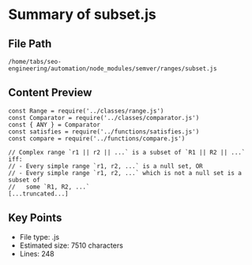 # Summary of subset.js
  
## File Path
`/home/tabs/seo-engineering/automation/node_modules/semver/ranges/subset.js`

## Content Preview
```
const Range = require('../classes/range.js')
const Comparator = require('../classes/comparator.js')
const { ANY } = Comparator
const satisfies = require('../functions/satisfies.js')
const compare = require('../functions/compare.js')

// Complex range `r1 || r2 || ...` is a subset of `R1 || R2 || ...` iff:
// - Every simple range `r1, r2, ...` is a null set, OR
// - Every simple range `r1, r2, ...` which is not a null set is a subset of
//   some `R1, R2, ...`
[...truncated...]
```

## Key Points
- File type: .js
- Estimated size: 7510 characters
- Lines: 248
